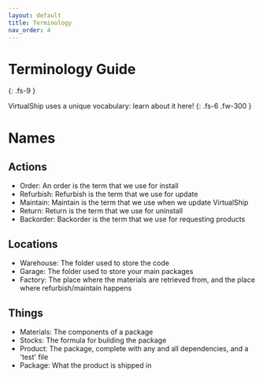 ```yaml
---
layout: default
title: Terminology
nav_order: 4
---
```


# Terminology Guide
{: .fs-9 }

VirtualShip uses a unique vocabulary: learn about it here!
{: .fs-6 .fw-300 }

# Names
## Actions
* Order: An order is the term that we use for install
* Refurbish: Refurbish is the term that we use for update
* Maintain: Maintain is the term that we use when we update VirtualShip
* Return: Return is the term that we use for uninstall
* Backorder: Backorder is the term that we use for requesting products
## Locations
* Warehouse: The folder used to store the code
* Garage: The folder used to store your main packages
* Factory: The place where the materials are retrieved from, and the place where refurbish/maintain happens
## Things
* Materials: The components of a package
* Stocks: The formula for building the package
* Product: The package, complete with any and all dependencies, and a 'test' file
* Package: What the product is shipped in
